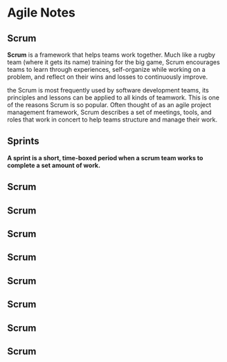 # Agile Notes

## Scrum
**Scrum** is a framework that helps teams work together. Much like a rugby team (where it gets its name) training for the big game, Scrum encourages teams to learn through experiences, self-organize while working on a problem, and reflect on their wins and losses to continuously improve.

the Scrum is most frequently used by software development teams, its principles and lessons can be applied to all kinds of teamwork. This is one of the reasons Scrum is so popular. Often thought of as an agile project management framework, Scrum describes a set of meetings, tools, and roles that work in concert to help teams structure and manage their work.
## Sprints
**A sprint is a short, time-boxed period when a scrum team works to complete a set amount of work.**
## Scrum

## Scrum
## Scrum
## Scrum
## Scrum
## Scrum
## Scrum
## Scrum